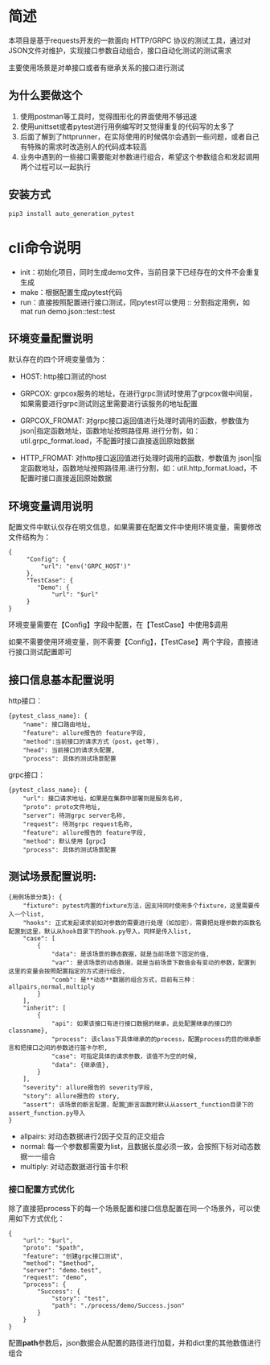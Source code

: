 # 简述

本项目是基于requests开发的一款面向 HTTP/GRPC 协议的测试工具，通过对JSON文件对维护，实现接口参数自动组合，接口自动化测试的测试需求

主要使用场景是对单接口或者有继承关系的接口进行测试

## 为什么要做这个

1. 使用postman等工具时，觉得图形化的界面使用不够迅速
2. 使用unittset或者pytest进行用例编写时又觉得重复的代码写的太多了
3. 后面了解到了httprunner，在实际使用的时候偶尔会遇到一些问题，或者自己有特殊的需求时改造别人的代码成本较高
4. 业务中遇到的一些接口需要能对参数进行组合，希望这个参数组合和发起调用两个过程可以一起执行


## 安装方式

```
pip3 install auto_generation_pytest
```

# cli命令说明
- init：初始化项目，同时生成demo文件，当前目录下已经存在的文件不会重复生成
- make：根据配置生成pytest代码
- run：直接按照配置进行接口测试，同pytest可以使用 :: 分割指定用例，如 mat run demo.json::test::test


## 环境变量配置说明

默认存在的四个环境变量值为：
- HOST: http接口测试的host

- GRPCOX: grpcox服务的地址，在进行grpc测试时使用了grpcox做中间层，如果需要进行grpc测试则这里需要进行该服务的地址配置

- GRPCOX_FROMAT: 对grpc接口返回值进行处理时调用的函数，参数值为 json|指定函数地址，函数地址按照路径用.进行分割，如：util.grpc_format.load，不配置时接口直接返回原始数据

- HTTP_FROMAT: 对http接口返回值进行处理时调用的函数，参数值为 json|指定函数地址，函数地址按照路径用.进行分割，如：util.http_format.load，不配置时接口直接返回原始数据

## 环境变量调用说明

配置文件中默认仅存在明文信息，如果需要在配置文件中使用环境变量，需要修改文件结构为：

```
{
     "Config": {
         "url": "env('GRPC_HOST')"
     },
     "TestCase": {
        "Demo": {
            "url": "$url"
     }
}
```
环境变量需要在【Config】字段中配置，在【TestCase】中使用$调用

如果不需要使用环境变量，则不需要【Config】，【TestCase】两个字段，直接进行接口测试配置即可


## 接口信息基本配置说明

http接口：
```
{pytest_class_name}: {
    "name": 接口路由地址,
    "feature": allure报告的 feature字段,
    "method":当前接口的请求方式（post，get等),
    "head": 当前接口的请求头配置,
    "process": 具体的测试场景配置
```

grpc接口：
```
{pytest_class_name}: {
    "url": 接口请求地址，如果是在集群中部署则是服务名称,
    "proto": proto文件地址,
    "server": 待测grpc server名称,
    "request": 待测grpc request名称,
    "feature": allure报告的 feature字段,
    "method": 默认使用【grpc】
    "process": 具体的测试场景配置
```

## 测试场景配置说明:
```
{用例场景分类}: {
    "fixture": pytest内置的fixture方法，因支持同时使用多个fixture，这里需要传入一个list,
    "hooks": 正式发起请求前如对参数的需要进行处理（如加密），需要把处理参数的函数名配置到这里，默认从hook目录下的hook.py导入，同样是传入list,
    "case": [
        {
            "data": 是该场景的静态数据，就是当前场景下固定的值,
            "var": 是该场景的动态数据，就是当前场景下数值会有变动的参数，配置到这里的变量会按照配置指定的方式进行组合,
            "comb": 是**动态**数据的组合方式，目前有三种：allpairs,normal,multiply
        }
    ],
    "inherit": [
        {
            "api": 如果该接口有进行接口数据的继承，此处配置继承的接口的classname},
            "process": 该class下具体继承的的process，配置process的目的继承断言和把接口之间的参数进行笛卡尔积,
            "case": 可指定具体的请求参数，该值不为空的时候,
            "data": {继承值},
        }
    ],
    "severity": allure报告的 severity字段,
    "story": allure报告的 story,
    "assert": 该场景的断言配置，配置断言函数时默认从assert_function目录下的assert_function.py导入
}
```

- allpairs: 对动态数据进行2因子交互的正交组合
- normal: 每一个参数都需要为list，且数据长度必须一致，会按照下标对动态数据一一组合
- multiply: 对动态数据进行笛卡尔积

### 接口配置方式优化

除了直接把process下的每一个场景配置和接口信息配置在同一个场景外，可以使用如下方式优化：
```
{   
    "url": "$url",
    "proto": "$path",
    "feature": "创建grpc接口测试",
    "method": "$method",
    "server": "demo.test",
    "request": "demo",
    "process": {
        "Success": {
            "story": "test",
            "path": "./process/demo/Success.json"
        }
    }
}
```
配置**path**参数后，json数据会从配置的路径进行加载，并和dict里的其他数值进行组合